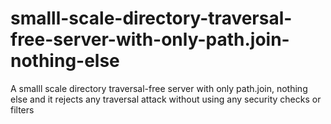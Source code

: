 # smalll-scale-directory-traversal-free-server-with-only-path.join-nothing-else
A smalll scale directory traversal-free server with only path.join, nothing else and it rejects any traversal attack without using any security checks or filters

